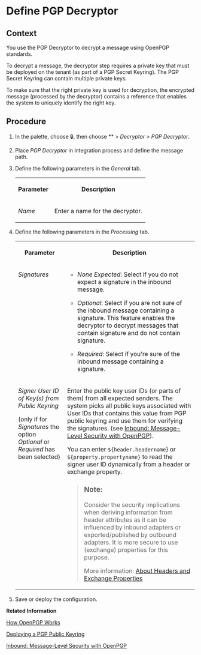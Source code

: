 <!-- loiod0dc511970b04f9bb4a844bcc3d5b89e -->

<link rel="stylesheet" type="text/css" href="../css/sap-icons.css"/>

# Define PGP Decryptor



## Context

You use the PGP Decryptor to decrypt a message using OpenPGP standards.

To decrypt a message, the decryptor step requires a private key that must be deployed on the tenant \(as part of a PGP Secret Keyring\). The PGP Secret Keyring can contain multiple private keys.

To make sure that the right private key is used for decryption, the encrypted message \(processed by the decryptor\) contains a reference that enables the system to uniquely identify the right key.



## Procedure

1.  In the palette, choose :lock:, then choose ** \> *Decryptor* \> *PGP Decryptor*.

2.  Place *PGP Decryptor* in integration process and define the message path.

3.  Define the following parameters in the *General* tab.


    <table>
    <tr>
    <th valign="top">

    Parameter
    
    </th>
    <th valign="top">

    Description
    
    </th>
    </tr>
    <tr>
    <td valign="top">
    
    *Name*
    
    </td>
    <td valign="top">
    
    Enter a name for the decryptor.
    
    </td>
    </tr>
    </table>
    
4.  Define the following parameters in the *Processing* tab.


    <table>
    <tr>
    <th valign="top">

    Parameter
    
    </th>
    <th valign="top">

    Description
    
    </th>
    </tr>
    <tr>
    <td valign="top">
    
    *Signatures* 
    
    </td>
    <td valign="top">
    
    -   *None Expected*: Select if you do not expect a signature in the inbound message.

    -   *Optional*: Select if you are not sure of the inbound message containing a signature. This feature enables the decryptor to decrypt messages that contain signature and do not contain signature.

    -   *Required*: Select if you're sure of the inbound message containing a signature.



    
    </td>
    </tr>
    <tr>
    <td valign="top">
    
    *Signer User ID of Key\(s\) from Public Keyring*

    \(only if for *Signatures* the option *Optional* or *Required* has been selected\)
    
    </td>
    <td valign="top">
    
    Enter the public key user IDs \(or parts of them\) from all expected senders. The system picks all public keys associated with User IDs that contains this value from PGP public keyring and use them for verifying the signatures. \(see [Inbound: Message-Level Security with OpenPGP](../40-RemoteSystems/inbound-message-level-security-with-openpgp-d2acb9f.md)\).

    You can enter `${header.headername`\} or `${property.propertyname}` to read the signer user ID dynamically from a header or exchange property.

    > ### Note:  
    > Consider the security implications when deriving information from header attributes as it can be influenced by inbound adapters or exported/published by outbound adapters. It is more secure to use \(exchange\) properties for this purpose.
    > 
    > More information: [About Headers and Exchange Properties](about-headers-and-exchange-properties-0974c4f.md)


    
    </td>
    </tr>
    </table>
    
5.  Save or deploy the configuration.


**Related Information**  


[How OpenPGP Works](../40-RemoteSystems/how-openpgp-works-29bc188.md "You can use Open Pretty Good Privacy (Open PGP) to digitally sign and encrypt messages.")

[Deploying a PGP Public Keyring](deploying-a-pgp-public-keyring-7f04458.md "This artifact contains the public key that enables the tenant to encrypt or verify messages using the Pretty Good Privacy (PGP) standard.")

[Inbound: Message-Level Security with OpenPGP](../40-RemoteSystems/inbound-message-level-security-with-openpgp-d2acb9f.md "")

